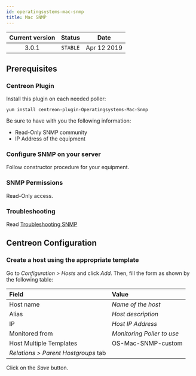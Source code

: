 ```yaml
---
id: operatingsystems-mac-snmp
title: Mac SNMP
---
```


| Current version | Status | Date |
| :-: | :-: | :-: |
| 3.0.1 | `STABLE` | Apr 12 2019 |

## Prerequisites

### Centreon Plugin

Install this plugin on each needed poller:

``` shell
yum install centreon-plugin-Operatingsystems-Mac-Snmp
```

Be sure to have with you the following information:

  - Read-Only SNMP community
  - IP Address of the equipment

### Configure SNMP on your server

Follow constructor procedure for your equipment.

### SNMP Permissions

Read-Only access.

### Troubleshooting

Read [Troubleshooting SNMP](http://documentation.centreon.com/docs/centreon-plugins/en/latest/user/guide.html#snmp)

## Centreon Configuration

### Create a host using the appropriate template

Go to *Configuration \> Hosts* and click *Add*. Then, fill the form as shown by the following table:

| Field                                | Value                      |
| :----------------------------------- | :------------------------- |
| Host name                            | *Name of the host*         |
| Alias                                | *Host description*         |
| IP                                   | *Host IP Address*          |
| Monitored from                       | *Monitoring Poller to use* |
| Host Multiple Templates              | OS-Mac-SNMP-custom         |
| *Relations \> Parent Hostgroups* tab |                            |

Click on the *Save* button.


